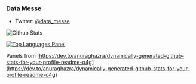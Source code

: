 ### Data Messe

* Twitter: [@data_messe](https://twitter.com/data_messe/)

![Github Stats](https://github-readme-stats.vercel.app/api?username=datamesse)

[![Top Languages Panel](https://github-readme-stats.vercel.app/api/top-langs/?username=datamesse)](https://github.com/datamesse/github-readme-stats)

Panels from [https://dev.to/anuraghazra/dynamically-generated-github-stats-for-your-profile-readme-o4g](https://dev.to/anuraghazra/dynamically-generated-github-stats-for-your-profile-readme-o4g)
